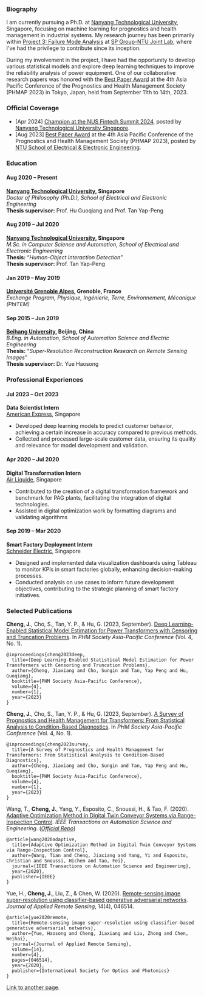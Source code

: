 [//]: # (## Curriculum Vitae of Jiaxiang Cheng)
### Biography

I am currently pursuing a Ph.D. at [Nanyang Technological University](https://www.ntu.edu.sg/), Singapore, 
focusing on machine learning for prognostics and health management in industrial systems. 
My research journey has been primarily within [Project 3: Failure Mode Analysis](https://www.ntu.edu.sg/spgroup-ntu/research-focus/thrust-c---project-3) 
at [SP Group-NTU Joint Lab](https://www.ntu.edu.sg/spgroup-ntu), where I've had the privilege to contribute since its inception.

During my involvement in the project, I have had the opportunity to develop various statistical models 
and explore deep learning techniques to improve the reliability analysis of power equipment. 
One of our collaborative research papers was honored with the 
[Best Paper Award](https://phmap.jp/program-award/)  at the 4th Asia Pacific Conference 
of the Prognostics and Health Management Society (PHMAP 2023) in Tokyo, Japan, 
held from September 11th to 14th, 2023.

### Official Coverage

- [Apr 2024] [Champion at the NUS Fintech Summit 2024](https://www.linkedin.com/posts/ntusg_ntusg-ntusginnovation-ntusgstudents-activity-7176535505541427201-cUmB?utm_source=share&utm_medium=member_desktop), 
posted by [Nanyang Technological University Singapore](https://www.linkedin.com/school/ntusg).     
- [Aug 2023] [Best Paper Award](https://www.linkedin.com/posts/ntueee_ntueee-ntueee-activity-7110914240017825792-MmX8?utm_source=share&utm_medium=member_desktop)  at the 4th Asia Pacific Conference 
of the Prognostics and Health Management Society (PHMAP 2023), 
posted by [NTU School of Electrical & Electronic Engineering](https://www.linkedin.com/company/ntueee/).

### Education
#### Aug 2020 – Present    
**[Nanyang Technological University](https://www.ntu.edu.sg/), Singapore**    
_Doctor of Philosophy (Ph.D.), School of Electrical and Electronic Engineering_    
**Thesis supervisor:** Prof. Hu Guoqiang and Prof. Tan Yap-Peng

#### Aug 2019 – Jul 2020     
**[Nanyang Technological University](https://www.ntu.edu.sg/), Singapore**     
_M.Sc. in Computer Science and Automation, School of Electrical and Electronic Engineering_   
**Thesis:** “_Human-Object Interaction Detection_”     
**Thesis supervisor:** Prof. Tan Yap-Peng

#### Jan 2019 – May 2019	     
**[Université Grenoble Alpes](https://www.univ-grenoble-alpes.fr/), Grenoble, France**    
_Exchange Program, Physique, Ingénierie, Terre, Environnement, Mécanique (PhITEM)_

#### Sep 2015 – Jun 2019	    
**[Beihang University](https://ev.buaa.edu.cn/), Beijing, China**    
_B.Eng. in Automation, School of Automation Science and Electric Engineering_    
**Thesis:** “_Super-Resolution Reconstruction Research on Remote Sensing Images_”     
**Thesis supervisor:** Dr. Yue Haosong    

### Professional Experiences

#### Jul 2023 – Oct 2023    

**Data Scientist Intern**             
[American Express](https://www.americanexpress.com/), Singapore        
- Developed deep learning models to predict customer behavior, achieving a certain increase in accuracy compared to previous methods.
- Collected and processed large-scale customer data, ensuring its quality and relevance for model development and validation.

#### Apr 2020 – Jul 2020    

**Digital Transformation Intern**             
[Air Liquide](https://www.airliquide.com/singapore), Singapore        
- Contributed to the creation of a digital transformation framework and benchmark for PAG plants, facilitating the integration of digital technologies.    
- Assisted in digital optimization work by formatting diagrams and validating algorithms

#### Sep 2019 – Mar 2020      
**Smart Factory Deployment Intern**        
[Schneider Electric](https://www.se.com/sg/en/), Singapore
- Designed and implemented data visualization dashboards using Tableau to monitor KPIs in smart factories globally, enhancing decision-making processes.        
- Conducted analysis on use cases to inform future development objectives, contributing to the strategic planning of smart factory initiatives.


### Selected Publications

**Cheng, J.**, Cho, S., Tan, Y. P., & Hu, G. (2023, September). 
[Deep Learning-Enabled Statistical Model Estimation for Power Transformers with 
Censoring and Truncation Problems](https://www.papers.phmsociety.org/index.php/phmap/article/view/3762). 
In _PHM Society Asia-Pacific Conference_ (Vol. 4, No. 1).
```
@inproceedings{cheng2023deep,
  title={Deep Learning-Enabled Statistical Model Estimation for Power Transformers with Censoring and Truncation Problems},
  author={Cheng, Jiaxiang and Cho, Sungin and Tan, Yap Peng and Hu, Guoqiang},
  booktitle={PHM Society Asia-Pacific Conference},
  volume={4},
  number={1},
  year={2023}
}
```

**Cheng, J.**, Cho, S., Tan, Y. P., & Hu, G. (2023, September). 
[A Survey of Prognostics and Health Management for Transformers: 
From Statistical Analysis to Condition-Based Diagnostics](https://papers.phmsociety.org/index.php/phmap/article/view/3607). 
In _PHM Society Asia-Pacific Conference_ (Vol. 4, No. 1).
```
@inproceedings{cheng2023survey,
  title={A Survey of Prognostics and Health Management for Transformers: From Statistical Analysis to Condition-Based Diagnostics},
  author={Cheng, Jiaxiang and Cho, Sungin and Tan, Yap Peng and Hu, Guoqiang},
  booktitle={PHM Society Asia-Pacific Conference},
  volume={4},
  number={1},
  year={2023}
}
```

Wang, T., **Cheng, J.**, Yang, Y., Esposito, C., Snoussi, H., & Tao, F. (2020). 
[Adaptive Optimization Method in Digital Twin Conveyor Systems via Range-Inspection Control](https://ieeexplore.ieee.org/document/9303438). 
_IEEE Transactions on Automation Science and Engineering_. (_[Official Repo](https://github.com/jiaxiang-cheng/PyTorch-PDQN-for-Digital-Twin-ACS)_)
```
@article{wang2020adaptive,
  title={Adaptive Optimization Method in Digital Twin Conveyor Systems via Range-Inspection Control},
  author={Wang, Tian and Cheng, Jiaxiang and Yang, Yi and Esposito, Christian and Snoussi, Hichem and Tao, Fei},
  journal={IEEE Transactions on Automation Science and Engineering},
  year={2020},
  publisher={IEEE}
}
```

Yue, H., **Cheng, J.**, Liu, Z., & Chen, W. (2020). [Remote-sensing image super-resolution using classifier-based generative adversarial networks](https://www.spiedigitallibrary.org/journals/journal-of-applied-remote-sensing/volume-14/issue-4/046514/Remote-sensing-image-super-resolution-using-classifier-based-generative-adversarial/10.1117/1.JRS.14.046514.short?SSO=1). _Journal of Applied Remote Sensing_, 14(4), 046514.
```
@article{yue2020remote,
  title={Remote-sensing image super-resolution using classifier-based generative adversarial networks},
  author={Yue, Haosong and Cheng, Jiaxiang and Liu, Zhong and Chen, Weihai},
  journal={Journal of Applied Remote Sensing},
  volume={14},
  number={4},
  pages={046514},
  year={2020},
  publisher={International Society for Optics and Photonics}
}
```

[Link to another page](./another-page.html).
